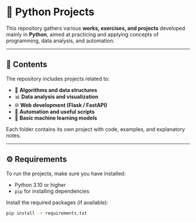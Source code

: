 # 🐍 Python Projects

This repository gathers various **works, exercises, and projects** developed mainly in **Python**, aimed at practicing and applying concepts of programming, data analysis, and automation.

---

## 📘 Contents

The repository includes projects related to:

- 🧮 **Algorithms and data structures**  
- 📊 **Data analysis and visualization**  
- 🌐 **Web development (Flask / FastAPI)**  
- 🤖 **Automation and useful scripts**  
- 🧠 **Basic machine learning models**

Each folder contains its own project with code, examples, and explanatory notes.

---

## ⚙️ Requirements

To run the projects, make sure you have installed:

- Python 3.10 or higher  
- `pip` for installing dependencies  

Install the required packages (if available):
```bash
pip install -r requirements.txt
